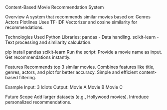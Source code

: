 Content-Based Movie Recommendation System


Overview
A system that recommends similar movies based on:
Genres
Actors
Plotlines
Uses TF-IDF Vectorizer and cosine similarity for recommendations.



Technologies Used
Python
Libraries:
pandas - Data handling.
scikit-learn - Text processing and similarity calculation.


pip install pandas scikit-learn
Run the script:
Provide a movie name as input.
Get recommendations instantly.



Features
Recommends top 3 similar movies.
Combines features like title, genres, actors, and plot for better accuracy.
Simple and efficient content-based filtering.


Example
Input: 3 Idiots
Output:
Movie A
Movie B
Movie C



Future Scope
Add larger datasets (e.g., Hollywood movies).
Introduce personalized recommendations.
